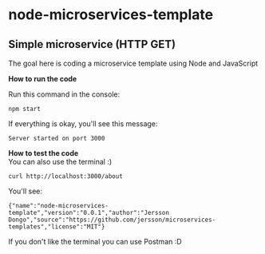 # node-microservices-template
Simple microservice (HTTP GET) 
---
The goal here is coding a microservice template using Node and JavaScript

**How to run the code** </br>

Run this command in the console:
```
npm start
```
If everything is okay, you'll see this message:
```
Server started on port 3000
```

**How to test the code** </br>
You can also use the terminal :)

```
curl http://localhost:3000/about
```

You'll see:
```
{"name":"node-microservices-template","version":"0.0.1","author":"Jersson Dongo","source":"https://github.com/jersson/microservices-templates","license":"MIT"}
```

If you don't like the terminal you can use Postman :D